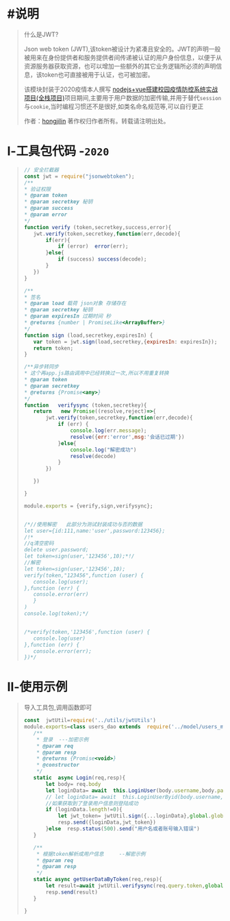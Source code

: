# #说明

>什么是JWT?
>
>Json web token (JWT),该token被设计为紧凑且安全的。JWT的声明一般被用来在身份提供者和服务提供者间传递被认证的用户身份信息，以便于从资源服务器获取资源，也可以增加一些额外的其它业务逻辑所必须的声明信息，该token也可直接被用于认证，也可被加密。
>
>该模块封装于2020疫情本人撰写 [nodejs+vue搭建校园疫情防控系统实战项目(全栈项目)](https://www.bilibili.com/video/BV1Z54y1y79p?share_source=copy_web)项目期间,主要用于用户数据的加密传输,并用于替代`session`与`cookie`,当时编程习惯还不是很好,如类名命名规范等,可以自行更正
>
>作者：[hongjilin](https://gitee.com/hongjilin)
>著作权归作者所有。转载请注明出处。

# Ⅰ-工具包代码 -`2020`

>```js
>// 安全拦截器
>const jwt = require("jsonwebtoken");
>/**
> * 验证权限
> * @param token
> * @param secretkey 秘钥
> * @param success
> * @param error
> */
>function verify (token,secretkey,success,error){
>    jwt.verify(token,secretkey,function(err,decode){
>        if(err){
>            if (error)  error(err);
>        }else{
>            if (success) success(decode);
>        }
>    })
>}
>
>/**
> * 签名
> * @param load 载荷 json对象 存储存在
> * @param secretkey 秘钥
> * @param expiresIn 过期时间 秒
> * @returns {number | PromiseLike<ArrayBuffer>}
> */
>function sign (load,secretkey,expiresIn) {
>    var token = jwt.sign(load,secretkey,{expiresIn: expiresIn});
>    return token;
>}
>
>/**异步转同步
> * 这个再app.js路由调用中已经转换过一次,所以不用重复转换
> * @param token
> * @param secretkey
> * @returns {Promise<any>}
> */
> function   verifysync (token,secretkey){
>    return   new Promise((resolve,reject)=>{
>        jwt.verify(token,secretkey,function(err,decode){
>            if (err) {
>                console.log(err.message);
>                resolve({err:'error',msg:'会话已过期'})
>            }else{
>                console.log("解密成功")
>                resolve(decode)
>            }
>        })
>
>    })
>
>}
>
>module.exports = {verify,sign,verifysync};
>
>
>/*//使用解密   此部分为测试封装成功与否的数据
>let user={id:111,name:'user',password:123456};
>/!*
>//q清空密码
>delete user.password;
>let token=sign(user,'123456',10);*!/
>//解密
>let token=sign(user,'123456',10);
>verify(token,"123456",function (user) {
>    console.log(user);
>},function (err) {
>    console.error(err)
>    }
>)
>console.log(token);*/
>
>
>/*verify(token,'123456',function (user) {
>    console.log(user)
>},function (err) {
>    console.error(err);
>})*/
>
>```

# Ⅱ-使用示例

>导入工具包,调用函数即可
>
>```js
>const  jwtUtil=require('../utils/jwtUtils')
>module.exports=class users_dao extends  require('../model/users_mod'){
>    /**
>     * 登录  ---加密示例
>     * @param req
>     * @param resp
>     * @returns {Promise<void>}
>     * @constructor
>     */
>    static  async Login(req,resp){
>        let body= req.body
>        let loginData= await  this.LoginUser(body.username,body.password,body.type)
>        // let loginData= await  this.LoginUserByid(body.username,body.password,body.type)
>        //如果获取到了登录用户信息则登陆成功
>        if (loginData.length!=0){
>            let jwt_token= jwtUtil.sign({...loginData},global.globalKey,3600)
>            resp.send({loginData,jwt_token})
>        }else  resp.status(500).send("用户名或者账号输入错误")
>    }
>
>    /**
>     * 根据token解析成用户信息     --解密示例
>     * @param req
>     * @param resp
>     */
>    static async getUserDataByToken(req,resp){
>        let result=await jwtUtil.verifysync(req.query.token,global.globalKey)
>        resp.send(result)
>    }
>
>}
>```